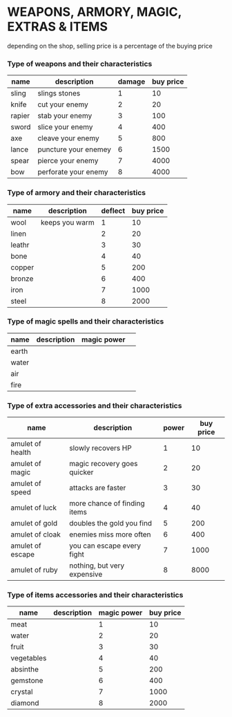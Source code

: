 # WEAPONS, ARMORY, MAGIC, EXTRAS & ITEMS

depending on the shop, selling price is a percentage of the buying price

### Type of weapons and their characteristics

| name 	 		| description		 	| damage	 | 	buy price	 |
| ---      		| ---				 	| ---        | ---           |
| sling    		| slings stones		 	| 1		  	 | 10		     |
| knife    		| cut your enemy	 	| 2		  	 | 20		     |
| rapier   		| stab your enemy 	 	| 3		  	 | 100		     |
| sword    		| slice your enemy	 	| 4		  	 | 400		     |
| axe      		| cleave your enemy	 	| 5		  	 | 800		  	 |
| lance 		| puncture your enemey	| 6		  	 | 1500		     |
| spear			| pierce your enemy	 	| 7		  	 | 4000	      	 |
| bow      		| perforate your enemy	| 8		  	 | 4000	      	 |


### Type of armory and their characteristics

| name	 		| description		| deflect	  | buy price 	  |
| ---      		| ---				| ---         | ---           |
| wool			| keeps you warm	| 1			  | 10			  |
| linen			|					| 2			  | 20			  |
| leathr		|					| 3			  | 30			  |
| bone			|					| 4			  | 40			  |
| copper		|					| 5			  | 200			  |
| bronze		|					| 6			  | 400			  |
| iron			|					| 7			  | 1000		  |
| steel			|					| 8			  | 2000		  |

### Type of magic spells and their characteristics

| name	 		|  description	| magic power	  | 			  |
| ---      		| ---			| ---        	  | ---           |
| earth			|				| 			 	  | 			  |
| water			|				| 				  | 			  |
| air			|				| 				  | 			  |
| fire			|				| 				  | 			  |


### Type of extra accessories and their characteristics

| 	name	 		| 	description					| 	power		 | 	buy price	 |
| ---      			| ---							| ---        	 | ---           |
| amulet of health	| slowly recovers HP			| 1			 	 | 10			 |
| amulet of magic	| magic recovery goes quicker	| 2				 | 20			 |
| amulet of speed	| attacks are faster			| 3				 | 30			 |
| amulet of luck	| more chance of finding items	| 4				 | 40			 |
| amulet of gold	| doubles the gold you find		| 5				 | 200			 |
| amulet of cloak	| enemies miss more often 		| 6				 | 400			 |
| amulet of escape	| you can escape every fight	| 7				 | 1000		  	 |
| amulet of ruby	| nothing, but very expensive	| 8				 | 8000		  	 |

### Type of items accessories and their characteristics

| 	name	 		| 	description	| 	magic power	 | 	buy price	 |
| ---      			| ---			| ---        	 | ---           |
| meat				|				| 1			 	 | 10			 |
| water 			|				| 2				 | 20			 |
| fruit				|				| 3				 | 30			 |
| vegetables		|				| 4				 | 40			 |
| absinthe 			|				| 5				 | 200			 |
| gemstone			|				| 6				 | 400			 |
| crystal			|				| 7				 | 1000		  	 |
| diamond			|				| 8				 | 2000		  	 |
